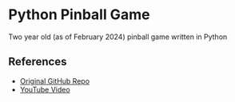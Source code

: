 # Python Pinball Game
Two year old (as of February 2024) pinball game written in Python
## References
* [Original GitHub Repo](https://github.com/Dungjax/Pinball)
* [YouTube Video](https://www.youtube.com/watch?v=hp8VBkwkNOw)
